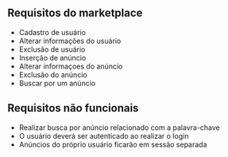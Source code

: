 ## Requisitos do marketplace

- Cadastro de usuário
- Alterar informações do usuário
- Exclusão de usuário
- Inserção de anúncio
- Alterar informaçoes do anúncio
- Exclusão do anúncio
- Buscar por um anúncio

## Requisitos não funcionais

- Realizar busca por anúncio relacionado com a palavra-chave
- O usuário deverá ser autenticado ao realizar o login
- Anúncios do próprio usuário ficarão em sessão separada
